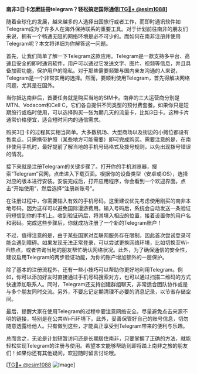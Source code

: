 **南非3日卡怎麽註冊telegram？轻松搞定国际通信[[TG💪+ @esim1088](https://t.me/s/esim1088)]**

随着全球化的发展，越来越多的人选择出国旅行或者工作，而即时通讯软件如Telegram成为了许多人在海外保持联系的重要工具。对于计划前往南非的朋友们来说，拥有一个畅通无阻的网络环境是必不可少的。而如何在南非注册并使用Telegram呢？本文将详细为你解答这一问题。

首先，让我们简单了解一下Telegram这款应用。Telegram是一款支持多平台、高速且安全的即时通讯软件，用户可以通过它发送文字、图片、视频等信息，并且具备加密功能，保护用户的隐私。对于那些需要频繁与国内亲友沟通的人来说，Telegram是一个非常实用的选择。然而，要顺利使用Telegram，首先得解决网络问题，尤其是在国外。

当你抵达南非后，首要任务就是购买当地的SIM卡。南非的三大运营商分别是MTN、Vodacom和Cell C，它们各自提供不同类型的预付费套餐。如果你只是短期旅行或临时使用，可以选择购买一张为期几天的流量卡，比如3日卡。这种卡片通常价格便宜，适合短时间内的通信需求。

购买3日卡的过程其实相当简单。大多数机场、大型商场以及街边的小摊位都设有售卖点。只需携带护照（某些地方可能需要）即可完成购买。需要注意的是，在南非使用手机时，最好提前了解当地的手机号码格式及拨号规则，以免出现拨号错误的情况。

接下来就是注册Telegram的关键步骤了。打开你的手机浏览器，搜索“Telegram”官网，点击进入下载页面。根据你的设备类型（安卓或iOS），选择对应的版本进行安装。安装完成后，打开应用程序，你会看到一个欢迎界面。点击“开始使用”，然后选择“注册新账号”。

在注册过程中，你需要输入有效的手机号码。这里建议优先考虑使用刚买的南非本地号码，因为这样可以避免国际漫游费用。输入号码后，系统会自动发送一条验证码短信到你的手机上。收到验证码后，将其填入相应的位置，接着设置你的用户名和密码。完成这些步骤后，你就成功注册了一个新的Telegram账户！

不过，值得注意的是，由于某些国家对互联网服务存在限制，因此首次尝试登录可能会遇到障碍。如果发现无法正常登录，可以尝试更换网络环境，比如切换至Wi-Fi热点，或者咨询当地的朋友帮忙确认网络状况。此外，为了确保通信的安全性，建议启用Telegram的两步验证功能，为你的账户增加额外的一层保护。

除了基本的注册流程外，还有一些小技巧可以帮助你更好地利用Telegram。例如，你可以添加好友时直接通过手机号码搜索对方，也可以通过扫描二维码的方式快速添加联系人。同时，Telegram还支持创建群组聊天，非常适合团队协作或是与多个朋友同时交流。另外，不要忘记定期清理不必要的消息记录，以节省存储空间。

最后，提醒大家在使用Telegram的过程中要注意网络安全。尽量避免点击来源不明的链接，特别是在公共Wi-Fi环境下。此外，妥善保管好自己的账号信息，切勿随意透露给他人。只有做到这些，才能真正享受到Telegram带来的便利与乐趣。

总而言之，无论是计划短暂访问还是长期居住南非，只要掌握了正确的方法，就能轻松实现Telegram的注册与使用。希望本文能够帮助到即将踏上南非之旅的朋友们！如果你还有其他疑问，欢迎随时留言讨论哦。

[[TG💪+ @esim1088](https://t.me/s/esim1088) ![Image](https://i.postimg.cc/4NQfJmqS/Snipaste-2025-05-13-00-14-12.png)]